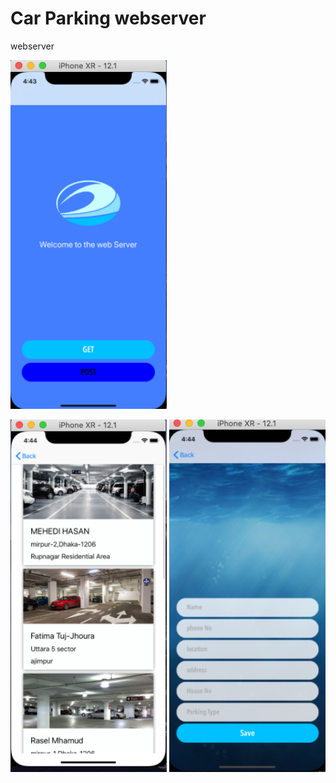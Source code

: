 # Car Parking webserver
webserver


<img src="HttpGetResponse/image/Screenshot 2020-01-06 at 4.43.59 pm.png" width="250dp" hight="500dp">  



<img src="HttpGetResponse/image/Screenshot 2020-01-06 at 4.44.25 pm.png" width="250dp" hight="500dp">             <img 
src="HttpGetResponse/image/Screenshot 2020-01-06 at 4.44.47 pm.png" width="250dp" hight="500dp">
